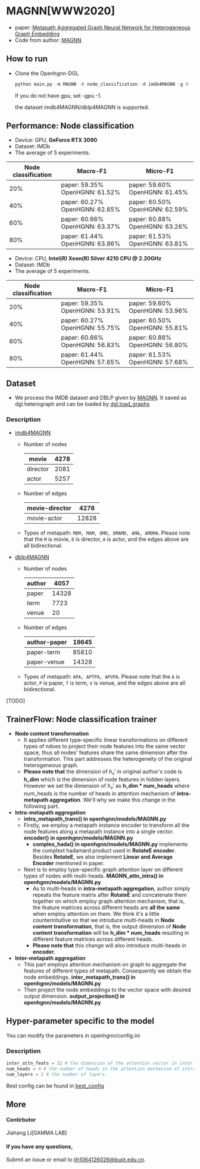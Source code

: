 # MAGNN[WWW2020]

-   paper: [Metapath Aggregated Graph Neural Network for Heterogeneous Graph Embedding](https://arxiv.org/abs/2002.01680)
-   Code from author: [MAGNN](https://github.com/cynricfu/MAGNN)

## How to run

- Clone the Openhgnn-DGL

  ```python
  python main.py -m MAGNN -t node_classification -d imdb4MAGNN -g 0
  ```

  If you do not have gpu, set -gpu -1.

  the dataset imdb4MAGNN/dblp4MAGNN is supported.

## Performance: Node classification

-   Device: GPU, **GeForce RTX 3090**
-   Dataset: IMDb
-   The average of 5 experiments.

| Node classification | Macro-F1                           | Micro-F1                           |
| ------------------- | ---------------------------------- | ---------------------------------- |
| 20%                 | paper: 59.35%    OpenHGNN:  61.52% | paper: 59.60%    OpenHGNN:  61.45% |
| 40%                 | paper: 60.27%    OpenHGNN:  62.65% | paper: 60.50%    OpenHGNN:  62.59% |
| 60%                 | paper: 60.66%    OpenHGNN:  63.37% | paper: 60.88%    OpenHGNN:  63.26% |
| 80%                 | paper: 61.44%    OpenHGNN:  63.86% | paper: 61.53%    OpenHGNN:  63.81% |

-   Device: CPU, **Intel(R) Xeon(R) Silver 4210 CPU @ 2.20GHz**
-   Dataset: IMDb
-   The average of 5 experiments.

| Node classification | Macro-F1                           | Micro-F1                           |
| ------------------- | ---------------------------------- | ---------------------------------- |
| 20%                 | paper: 59.35%    OpenHGNN:  53.91% | paper: 59.60%    OpenHGNN:  53.96% |
| 40%                 | paper: 60.27%    OpenHGNN:  55.75% | paper: 60.50%    OpenHGNN:  55.81% |
| 60%                 | paper: 60.66%    OpenHGNN:  56.83% | paper: 60.88%    OpenHGNN:  56.80% |
| 80%                 | paper: 61.44%    OpenHGNN:  57.65% | paper: 61.53%    OpenHGNN:  57.68% |

## Dataset

-   We process the IMDB dataset and DBLP given by [MAGNN](https://github.com/cynricfu/MAGNN). It saved as dgl.heterograph and can be loaded by [dgl.load_graphs](https://docs.dgl.ai/en/latest/generated/dgl.load_graphs.html)

### Description

-   [imdb4MAGNN](../../dataset/#IMDB)

    -   Number of nodes

        | movie    | 4278 |
        | -------- | ---- |
        | director | 2081 |
        | actor    | 5257 |

    -   Number of edges

        | movie-director | 4278  |
        | -------------- | ----- |
        | movie-actor    | 12828 |

    -   Types of metapath: `MDM, MAM, DMD, DMAMD, AMA, AMDMA`. Please note that the `M` is movie, `D` is director, `A` is actor, and the edges above are all bidirectional.

-   [dblp4MAGNN](../../dataset/#DBLP)

    -   Number of nodes

        | author | 4057  |
        | ------ | ----- |
        | paper  | 14328 |
        | term   | 7723  |
        | venue  | 20    |

    -   Number of edges

        | author-paper | 19645 |
        | ------------ | ----- |
        | paper-term   | 85810 |
        | paper-venue  | 14328 |

    -   Types of metapath: `APA, APTPA, APVPA`. Please note that the `A` is actor, `P` is paper, `T` is term, `V` is venue, and the edges above are all bidirectional.

[TODO]

## TrainerFlow: Node classification trainer

-   **Node content transformation**
    -   It applies different type-specific linear transformations on different types of ndoes to project their node features into the same vector space, thus all nodes' features share the same dimension after the transformation. This part addresses the heterogeneity of the original heterogeneous graph.
    -   **Please note that** the dimension of $h_v'$ in original author's code is **h_dim** which is the dimension of node features in hidden layers. However we set the dimension of $h_v'$ as **h_dim \* num_heads** where num_heads is the number of heads in attention mechanism of **intra-metapath aggregation**. We'll why we make this change in the following part.
-   **Intra-metapath aggregation**
    -   **intra_metapath_trans() in openhgnn/models/MAGNN.py**
    -   Firstly, we employ a metapath instance encoder to transform all the node features along a metapath instance into a single vector. **encoder() in openhgnn/models/MAGNN.py**
        -   **complex_hada() in openhgnn/models/MAGNN.py** implements the complext hadamard product used in **RotateE encoder**. Besides **RotateE**, we alse implement **Linear and Average Encoder** mentioned in paper.
    -   Next is to employ type-specific graph attention layer on different types of nodes with multi-heads. **MAGNN_attn_intra() in openhgnn/models/MAGNN.py**
        -   As to multi-heads in **intra-metapath aggregation**, author simply repeats the feature matrix after **RotateE** and concatenate them together on which employ graph attention mechanism, that is, the feature matrices across different heads are **all the same** when employ attention on them. We think it's a little counterintuitive so that we introduce multi-heads in **Node content transformation**, that is, the output dimension of **Node content transformation** will be **h_dim * num_heads** resulting in different feature matrices across different heads. 
        -   **Please note that** this change will also introduce multi-heads in **encoder**. 
-   **Inter-metapath aggregation**
    -   This part employs attention mechanism on graph  to aggregate the features of different types of metapath. Consequently we obtain the node embeddings. **inter_metapath_trans() in openhgnn/models/MAGNN.py**
    -   Then project the node embeddings to the vector space with desired output dimension. **output_projection() in openhgnn/models/MAGNN.py**

## Hyper-parameter specific to the model

You can modify the parameters in openhgnn/config.ini

### Description

```python
inter_attn_feats = 32 # the dimension of the attention vector in inter metapath 						
num_heads = 4 # the number of heads in the attention mechanism of intra metapath 		 			   
num_layers = 2 # the number of layers.
```

Best config can be found in [best_config](../../utils/best_config.py)

## More

#### Contirbutor

Jiahang Li[GAMMA LAB]

#### If you have any questions,

Submit an issue or email to ljh1064126026@bupt.edu.cn.


